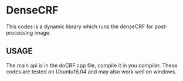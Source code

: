 # DenseCRF
This codes is a dynamic library which runs the denseCRF for post-processing image.
## USAGE
The main api is in the doCRF.cpp file, compile it in you compiler. These codes are tested on Ubuntu16.04 and may also work well on windows.
